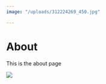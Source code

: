 ```yaml
---
image: "/uploads/312224269_450.jpg"

---
```

# About

This is the about page

![](/uploads/312224269_450.jpg)